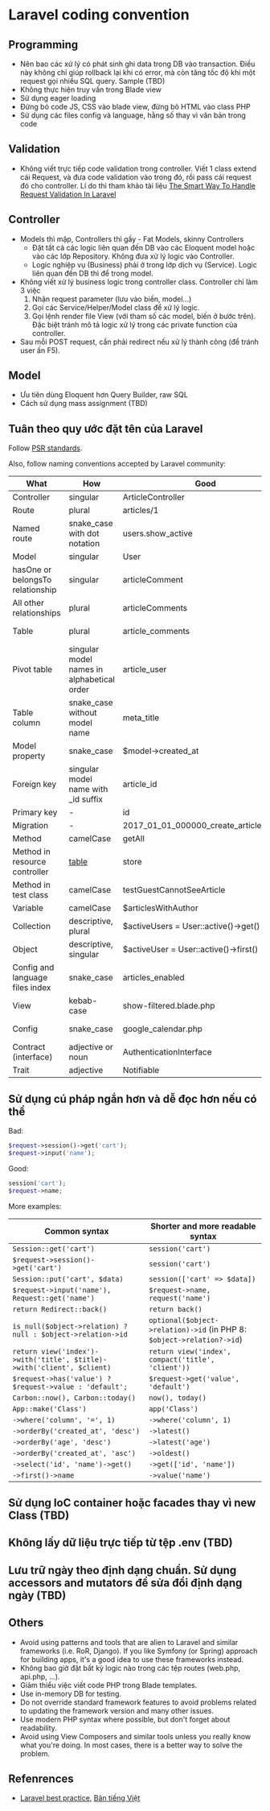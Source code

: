 # Laravel coding convention

## Programming

* Nên bao các xử lý có phát sinh ghi data trong DB vào transaction. Điều này không chỉ giúp rollback lại khi có error, mà còn tăng tốc độ khi một request gọi nhiều SQL query. Sample (TBD)
* Không thực hiện truy vấn trong Blade view
* Sử dụng eager loading
* Đừng bỏ code JS, CSS vào blade view, đừng bỏ HTML vào class PHP
* Sử dụng các files config và language, hằng số thay vì văn bản trong code

## Validation

* Không viết trực tiếp code validation trong controller. Viết 1 class extend cái Request, và đưa code validation vào trong đó, rồi pass cái request đó cho controller.
  Lí do thì tham khảo tài liệu [The Smart Way To Handle Request Validation In Laravel](https://medium.com/@kamerk22/the-smart-way-to-handle-request-validation-in-laravel-5e8886279271)

## Controller

* Models thì mập, Controllers thì gầy - Fat Models, skinny Controllers
  * Đặt tất cả các logic liên quan đến DB vào các Eloquent model hoặc vào các lớp Repository. Không đưa xử lý logic vào Controller.
  * Logic nghiệp vụ (Business) phải ở trong lớp dịch vụ (Service). Logic liên quan đến DB thì để trong model.
* Không viết xử lý business logic trong controller class. Controller chỉ làm 3 việc
  1. Nhận request parameter (lưu vào biến, model...)
  2. Gọi các Service/Helper/Model class để xử lý logic.
  3. Gọi lệnh render file View (với tham số các model, biến ở bước trên). Đặc biệt tránh mô tả logic xử lý trong các private function của controller.
* Sau mỗi POST request, cần phải redirect nếu xử lý thành công (để tránh user ấn F5).

## Model

* Ưu tiên dùng Eloquent hơn Query Builder, raw SQL
* Cách sử dụng mass assignment (TBD)

## Tuân theo quy ước đặt tên của Laravel

 Follow [PSR standards](http://www.php-fig.org/psr/psr-2/).

 Also, follow naming conventions accepted by Laravel community:

| What                             | How                                                                       | Good                                    | Bad                                                 |
| -------------------------------- | ------------------------------------------------------------------------- | --------------------------------------- | --------------------------------------------------- |
| Controller                       | singular                                                                  | ArticleController                       | ~~ArticlesController~~                              |
| Route                            | plural                                                                    | articles/1                              | ~~article/1~~                                       |
| Named route                      | snake_case with dot notation                                              | users.show_active                       | ~~users.show-active, show-active-users~~            |
| Model                            | singular                                                                  | User                                    | ~~Users~~                                           |
| hasOne or belongsTo relationship | singular                                                                  | articleComment                          | ~~articleComments, article_comment~~                |
| All other relationships          | plural                                                                    | articleComments                         | ~~articleComment, article_comments~~                |
| Table                            | plural                                                                    | article_comments                        | ~~article_comment, articleComments~~                |
| Pivot table                      | singular model names in alphabetical order                                | article_user                            | ~~user_article, articles_users~~                    |
| Table column                     | snake_case without model name                                             | meta_title                              | ~~MetaTitle; article_meta_title~~                   |
| Model property                   | snake_case                                                                | $model->created_at                      | ~~$model->createdAt~~                               |
| Foreign key                      | singular model name with _id suffix                                       | article_id                              | ~~ArticleId, id_article, articles_id~~              |
| Primary key                      | -                                                                         | id                                      | ~~custom_id~~                                       |
| Migration                        | -                                                                         | 2017_01_01_000000_create_articles_table | ~~2017_01_01_000000_articles~~                      |
| Method                           | camelCase                                                                 | getAll                                  | ~~get_all~~                                         |
| Method in resource controller    | [table](https://laravel.com/docs/master/controllers#resource-controllers) | store                                   | ~~saveArticle~~                                     |
| Method in test class             | camelCase                                                                 | testGuestCannotSeeArticle               | ~~test_guest_cannot_see_article~~                   |
| Variable                         | camelCase                                                                 | $articlesWithAuthor                     | ~~$articles_with_author~~                           |
| Collection                       | descriptive, plural                                                       | $activeUsers = User::active()->get()    | ~~$active, $data~~                                  |
| Object                           | descriptive, singular                                                     | $activeUser = User::active()->first()   | ~~$users, $obj~~                                    |
| Config and language files index  | snake_case                                                                | articles_enabled                        | ~~ArticlesEnabled; articles-enabled~~               |
| View                             | kebab-case                                                                | show-filtered.blade.php                 | ~~showFiltered.blade.php, show_filtered.blade.php~~ |
| Config                           | snake_case                                                                | google_calendar.php                     | ~~googleCalendar.php, google-calendar.php~~         |
| Contract (interface)             | adjective or noun                                                         | AuthenticationInterface                 | ~~Authenticatable, IAuthentication~~                |
| Trait                            | adjective                                                                 | Notifiable                              | ~~NotificationTrait~~                               |

## Sử dụng cú pháp ngắn hơn và dễ đọc hơn nếu có thể

Bad:

```php
$request->session()->get('cart');
$request->input('name');
```

Good:

```php
session('cart');
$request->name;
```

More examples:

| Common syntax                                                          | Shorter and more readable syntax                                       |
| ---------------------------------------------------------------------- | ---------------------------------------------------------------------- |
| `Session::get('cart')`                                                 | `session('cart')`                                                      |
| `$request->session()->get('cart')`                                     | `session('cart')`                                                      |
| `Session::put('cart', $data)`                                          | `session(['cart' => $data])`                                           |
| `$request->input('name'), Request::get('name')`                        | `$request->name, request('name')`                                      |
| `return Redirect::back()`                                              | `return back()`                                                        |
| `is_null($object->relation) ? null : $object->relation->id`            | `optional($object->relation)->id` (in PHP 8: `$object->relation?->id`) |
| `return view('index')->with('title', $title)->with('client', $client)` | `return view('index', compact('title', 'client'))`                     |
| `$request->has('value') ? $request->value : 'default';`                | `$request->get('value', 'default')`                                    |
| `Carbon::now(), Carbon::today()`                                       | `now(), today()`                                                       |
| `App::make('Class')`                                                   | `app('Class')`                                                         |
| `->where('column', '=', 1)`                                            | `->where('column', 1)`                                                 |
| `->orderBy('created_at', 'desc')`                                      | `->latest()`                                                           |
| `->orderBy('age', 'desc')`                                             | `->latest('age')`                                                      |
| `->orderBy('created_at', 'asc')`                                       | `->oldest()`                                                           |
| `->select('id', 'name')->get()`                                        | `->get(['id', 'name'])`                                                |
| `->first()->name`                                                      | `->value('name')`                                                      |

## Sử dụng IoC container hoặc facades thay vì new Class (TBD)

## Không lấy dữ liệu trực tiếp từ tệp .env (TBD)

## Lưu trữ ngày theo định dạng chuẩn. Sử dụng accessors and mutators để sửa đổi định dạng ngày (TBD)

## Others

* Avoid using patterns and tools that are alien to Laravel and similar frameworks (i.e. RoR, Django). If you like Symfony (or Spring) approach for building apps, it's a good idea to use these frameworks instead.
* Không bao giờ đặt bất kỳ logic nào trong các tệp routes (web.php, api.php, ...).
* Giảm thiểu việc viết code PHP trong Blade templates.
* Use in-memory DB for testing.
* Do not override standard framework features to avoid problems related to updating the framework version and many other issues.
* Use modern PHP syntax where possible, but don't forget about readability.
* Avoid using View Composers and similar tools unless you really know what you're doing. In most cases, there is a better way to solve the problem.

## Refenrences

* [Laravel best practice](https://github.com/alexeymezenin/laravel-best-practices), [Bản tiếng Việt](https://chungnguyen.xyz/posts/code-laravel-lam-sao-cho-chuan)
